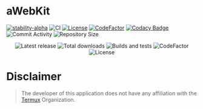 # aWebKit

[![stability-alpha](https://img.shields.io/badge/stability-alpha-f4d03f.svg)](https://github.com/mkenney/software-guides/blob/master/STABILITY-BADGES.md#alpha)
![CI](https://github.com/asm-01/awebkit/actions/workflows/android.yml/badge.svg)
[![License](https://img.shields.io/github/license/Cosmic-Ide/Cosmic-Ide)](https://github.com/asm-01/awebkit/blob/main/LICENSE)
[![CodeFactor](https://www.codefactor.io/repository/github/asm-01/awebkit/badge/main)](https://codefactor.io/repository/github/asm-01/awebkit/overview/main)
[![Codacy Badge](https://app.codacy.com/project/badge/Grade/94a4082a551c496cae031bcdb6f2040d)](https://codacy.com/gh/asm-01/awebkit/dashboard)
![Commit Activity](https://img.shields.io/github/commit-activity/m/asm-01/awebkit)
![Repository Size](https://img.shields.io/github/repo-size/asm-01/awebkit)

<p align="center">
<!-- Latest release -->
<img src="https://img.shields.io/github/v/release/asm-01/awebkit?include_prereleases&amp;label=latest%20release" alt="Latest release">
<!-- Downloads -->
<img src="https://img.shields.io/github/downloads/asm-01/awebkit/total" alt="Total downloads">
<!-- Build and test -->
<img src="https://github.com/asm-01/awebkit/actions/workflows/build.yml/badge.svg" alt="Builds and tests">
<!-- CodeFactor -->
<img src="https://www.codefactor.io/repository/github/asm-01/awebkit/badge/main" alt="CodeFactor">
<!-- License -->
<img src="https://img.shields.io/badge/License-GPLv3-blue.svg" alt="License"></p>

# Disclaimer

> The developer of this application does not have any affiliation with the 
[Termux](https://github.com/termux/) Organization.
